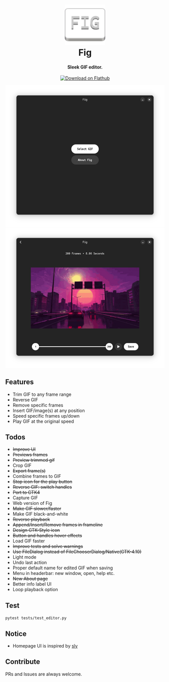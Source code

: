 <h1 align="center" style="border-bottom: none;">
  <img alt="Fig" src="assets/io.github.Q1CHENL.fig.svg" width="128" height="128"/>
  <br>
  Fig
</h1>
<h4 align="center">Sleek GIF editor.</h4>

<p align="center">
  <a href="https://flathub.org/apps/details/io.github.Q1CHENL.fig">
    <img alt="Download on Flathub" src="https://flathub.org/api/badge?svg&locale=en&light" width="200"/>
  </a>
</p>

![UI](screenshots/screenshot-home.png)
![UI](screenshots/screenshot-editor.png)

## Features

- Trim GIF to any frame range
- Reverse GIF
- Remove specific frames
- Insert GIF/image(s) at any position
- Speed specific frames up/down
- Play GIF at the original speed

## Todos

- ~~Improve UI~~
- ~~Previews frames~~
- ~~Preview trimmed gif~~
- Crop GIF
- ~~Export frame(s)~~
- Combine frames to GIF
- ~~Stop icon for the play button~~
- ~~Reverse GIF: switch handles~~
- ~~Port to GTK4~~
- Capture GIF
- Web version of Fig
- ~~Make GIF slower/faster~~
- Make GIF black-and-white
- ~~Reverse playback~~
- ~~Append/Insert/Remove frames in frameline~~
- ~~Design GTK-Style icon~~
- ~~Button and handles hover effects~~
- Load GIF faster
- ~~Improve tests and solve warnings~~
- ~~Use FileDialog instead of FileChooserDialog/Native(GTK-4.10)~~
- Light mode
- Undo last action
- Proper default name for edited GIF when saving
- Menu in headerbar: new window, open, help etc.
- ~~New About page~~
- Better info label UI
- Loop playback option

## Test

`pytest tests/test_editor.py`

## Notice

- Homepage UI is inspired by [sly](https://github.com/kra-mo/sly)

## Contribute

PRs and Issues are always welcome.
